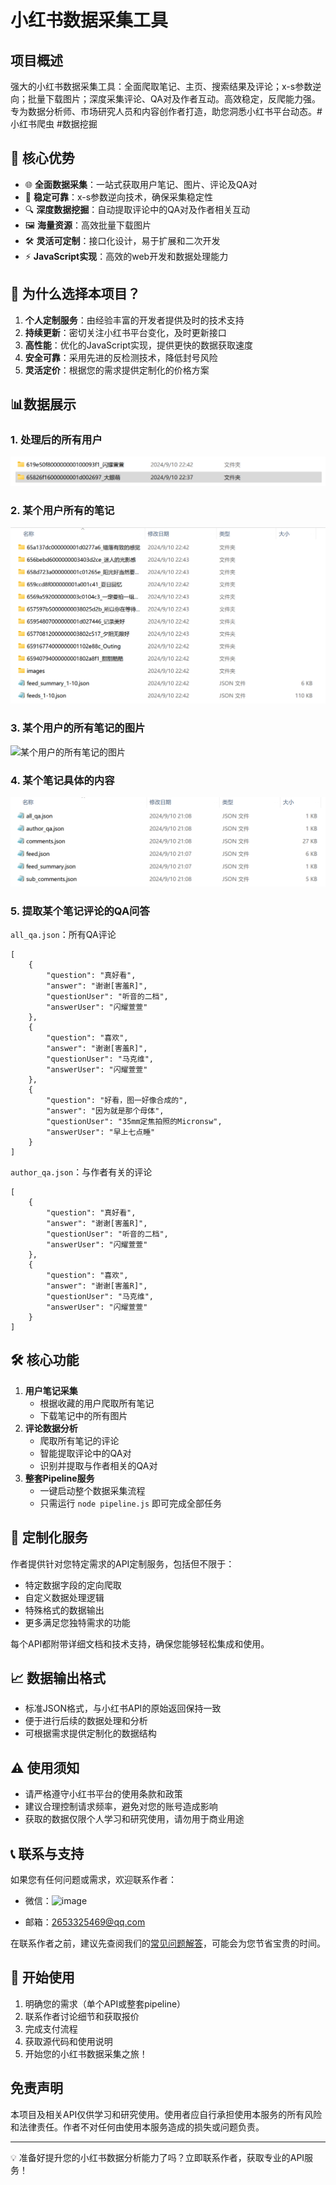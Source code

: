 # 小红书数据采集工具



## 项目概述

强大的小红书数据采集工具：全面爬取笔记、主页、搜索结果及评论；x-s参数逆向；批量下载图片；深度采集评论、QA对及作者互动。高效稳定，反爬能力强。专为数据分析师、市场研究人员和内容创作者打造，助您洞悉小红书平台动态。#小红书爬虫 #数据挖掘



## 🚀 核心优势

- 🌐 **全面数据采集**：一站式获取用户笔记、图片、评论及QA对
- 🔐 **稳定可靠**：x-s参数逆向技术，确保采集稳定性
- 🔍 **深度数据挖掘**：自动提取评论中的QA对及作者相关互动
- 🖼️ **海量资源**：高效批量下载图片
- 🛠️ **灵活可定制**：接口化设计，易于扩展和二次开发
- ⚡ **JavaScript实现**：高效的web开发和数据处理能力



## 🌟 为什么选择本项目？

1. **个人定制服务**：由经验丰富的开发者提供及时的技术支持
2. **持续更新**：密切关注小红书平台变化，及时更新接口
3. **高性能**：优化的JavaScript实现，提供更快的数据获取速度
4. **安全可靠**：采用先进的反检测技术，降低封号风险
5. **灵活定价**：根据您的需求提供定制化的价格方案



## 📊数据展示

### 1. 处理后的所有用户

![处理后的所有用户](./assert/处理后的所有用户.png)

### 2. 某个用户所有的笔记

![某个用户所有的笔记](./assert/某个用户所有的笔记.png)

### 3. 某个用户的所有笔记的图片

![某个用户的所有笔记的图片](./assert/某个用户的所有笔记的图片.png)

### 4. 某个笔记具体的内容

![某个笔记具体的内容](./assert/某个笔记具体的内容.png)

### 5. 提取某个笔记评论的QA问答

`all_qa.json`：所有QA评论

```
[
    {
        "question": "真好看",
        "answer": "谢谢[害羞R]",
        "questionUser": "听音的二档",
        "answerUser": "闪耀萱萱"
    },
    {
        "question": "喜欢",
        "answer": "谢谢[害羞R]",
        "questionUser": "马克维",
        "answerUser": "闪耀萱萱"
    },
    {
        "question": "好看，图一好像合成的",
        "answer": "因为就是那个母体",
        "questionUser": "35mm定焦拍照的Micronsw",
        "answerUser": "早上七点睡"
    }
]
```



`author_qa.json`：与作者有关的评论

```
[
    {
        "question": "真好看",
        "answer": "谢谢[害羞R]",
        "questionUser": "听音的二档",
        "answerUser": "闪耀萱萱"
    },
    {
        "question": "喜欢",
        "answer": "谢谢[害羞R]",
        "questionUser": "马克维",
        "answerUser": "闪耀萱萱"
    }
]
```



## 🛠️ 核心功能

1. **用户笔记采集**
   - 根据收藏的用户爬取所有笔记
   - 下载笔记中的所有图片
2. **评论数据分析**
   - 爬取所有笔记的评论
   - 智能提取评论中的QA对
   - 识别并提取与作者相关的QA对
3. **整套Pipeline服务**
   - 一键启动整个数据采集流程
   - 只需运行 `node pipeline.js` 即可完成全部任务



## 💼 定制化服务

作者提供针对您特定需求的API定制服务，包括但不限于：

- 特定数据字段的定向爬取
- 自定义数据处理逻辑
- 特殊格式的数据输出
- 更多满足您独特需求的功能

每个API都附带详细文档和技术支持，确保您能够轻松集成和使用。



## 📈 数据输出格式

- 标准JSON格式，与小红书API的原始返回保持一致
- 便于进行后续的数据处理和分析
- 可根据需求提供定制化的数据结构



## ⚠️ 使用须知

- 请严格遵守小红书平台的使用条款和政策
- 建议合理控制请求频率，避免对您的账号造成影响
- 获取的数据仅限个人学习和研究使用，请勿用于商业用途



## 📞 联系与支持

如果您有任何问题或需求，欢迎联系作者：

- 微信：<img width="200" alt="image" src="https://github.com/SongChaotian/xhs-spider/assert/qr-code.jpg">

- 邮箱：[2653325469@qq.com](mailto:2653325469@qq.com)

在联系作者之前，建议先查阅我们的[常见问题解答](https://github.com/SongChaotian/xhs-spider/assert/faq.md)，可能会为您节省宝贵的时间。



## 🎯 开始使用

1. 明确您的需求（单个API或整套pipeline）
2. 联系作者讨论细节和获取报价
3. 完成支付流程
4. 获取源代码和使用说明
5. 开始您的小红书数据采集之旅！



## 免责声明

本项目及相关API仅供学习和研究使用。使用者应自行承担使用本服务的所有风险和法律责任。作者不对任何由使用本服务造成的损失或问题负责。

------

💡 准备好提升您的小红书数据分析能力了吗？立即联系作者，获取专业的API服务！
